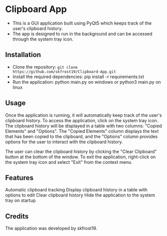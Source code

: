 # Clipboard App
* This is a GUI application built using PyQt5 which keeps track of the user's clipboard history. 
* The app is designed to run in the background and can be accessed through the system tray icon.

## Installation
* Clone the repository: `git clone https://github.com/skfrost19/Clipboard-App.git`
* Install the required dependencies: pip install -r requirements.txt
* Run the application: python main.py on windows or python3 main.py on linux

## Usage
Once the application is running, it will automatically keep track of the user's clipboard history. To access the application, click on the system tray icon. The clipboard history will be displayed in a table with two columns: "Copied Elements" and "Options". The "Copied Elements" column displays the text that has been copied to the clipboard, and the "Options" column provides options for the user to interact with the clipboard history.

The user can clear the clipboard history by clicking the "Clear Clipboard" button at the bottom of the window. To exit the application, right-click on the system tray icon and select "Exit" from the context menu.

## Features
Automatic clipboard tracking
Display clipboard history in a table with options to edit
Clear clipboard history
Hide the application to the system tray on startup

## Credits
The application was developed by skfrost19.